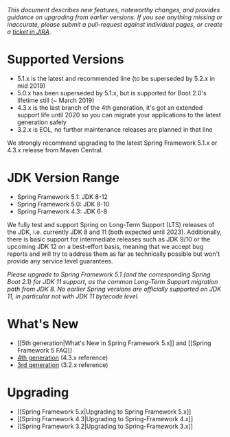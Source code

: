 _This document describes new features, noteworthy changes, and provides guidance on upgrading from earlier versions. If you see anything missing or inaccurate, please submit a pull-request against individual pages, or create a [ticket in JIRA](https://jira.spring.io/browse/SPR)._

# Supported Versions

- 5.1.x is the latest and recommended line (to be superseded by 5.2.x in mid 2019)
- 5.0.x has been superseded by 5.1.x, but is supported for Boot 2.0's lifetime still (~ March 2019)
- 4.3.x is the last branch of the 4th generation, it's got an extended support life until 2020 so you can migrate your applications to the latest generation safely
- 3.2.x is EOL, no further maintenance releases are planned in that line

We strongly recommend upgrading to the latest Spring Framework 5.1.x or 4.3.x release from Maven Central.

# JDK Version Range

- Spring Framework 5.1: JDK 8-12
- Spring Framework 5.0: JDK 8-10
- Spring Framework 4.3: JDK 6-8

We fully test and support Spring on Long-Term Support (LTS) releases of the JDK, i.e. currently JDK 8 and 11 (both expected until 2023). Additionally, there is basic support for intermediate releases such as JDK 9/10 or the upcoming JDK 12 on a best-effort basis, meaning that we accept bug reports and will try to address them as far as technically possible but won't provide any service level guarantees.

_Please upgrade to Spring Framework 5.1 (and the corresponding Spring Boot 2.1) for JDK 11 support, as the common Long-Term Support migration path from JDK 8. No earlier Spring versions are officially supported on JDK 11, in particular not with JDK 11 bytecode level._

# What's New

- [[5th generation|What's New in Spring Framework 5.x]] and [[Spring Framework 5 FAQ]]
- [4th generation](https://docs.spring.io/spring-framework/docs/4.3.x/spring-framework-reference/htmlsingle/#spring-whats-new) (4.3.x reference)
- [3rd generation](http://docs.spring.io/spring-framework/docs/3.2.x/spring-framework-reference/htmlsingle/#spring-whats-new) (3.2.x reference)

# Upgrading

- [[Spring Framework 5.x|Upgrading to Spring Framework 5.x]]
- [[Spring Framework 4.3|Upgrading to Spring-Framework 4.x]]
- [[Spring Framework 3.2|Upgrading to Spring-Framework 3.x]]